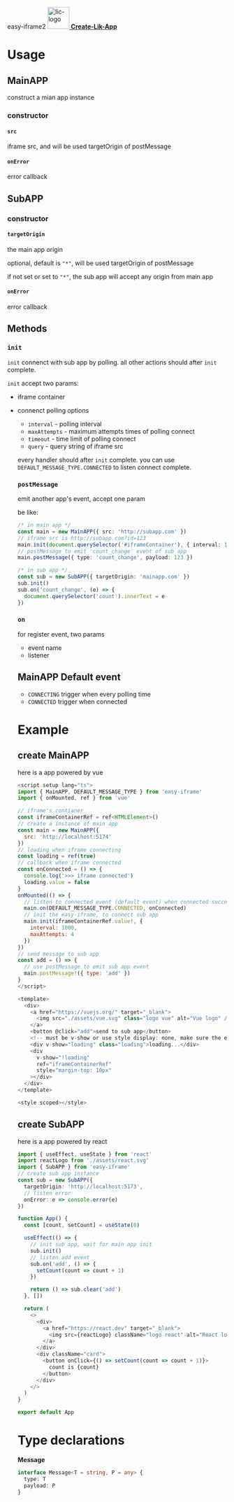 easy-iframe2
<a href="https://www.licuii.xyz">
  <img
    src="http://cdn.licuii.xyz/self/lic-icon.png"
    alt="lic-logo"
    width="50"
  />
  <b>Create-Lik-App</b>
</a>

# Usage

## MainAPP

construct a mian app instance

### **constructor**

#### `src`

iframe src, and will be used targetOrigin of postMessage

#### `onError`

error callback

## SubAPP

### constructor

#### `targetOrigin`

the main app origin

optional, default is `"*"`, will be used targetOrigin of postMessage

if not set or set to `"*"`, the sub app will accept any origin from main app

#### `onError`

error callback

## Methods

### `init`

`init` connenct with sub app by polling. all other actions should after `init` complete.

`init` accept two params:

- iframe container <HTMLElement>
- connenct polling options <Object>

  - `interval` - polling interval
  - `maxAttempts` - maximum attempts times of polling connect
  - `timeout` - time limit of polling connect
  - `query` - query string of iframe src

every handler should after `init` complete. you can use `DEFAULT_MESSAGE_TYPE.CONNECTED` to listen connect complete.

### `postMessage`

emit another app's event, accept one param <Message>

be like:

```ts
/* in main app */
const main = new MainAPP({ src: 'http://subapp.com' })
// iframe src is http://subapp.com?id=123
main.init(document.querySelector('#iframeContainer'), { interval: 1000, query: { id: '123' } })
// postMessage to emit 'count_change' event of sub app
main.postMessage({ type: 'count_change', payload: 123 })

/* in sub app */
const sub = new SubAPP({ targetOrigin: 'mainapp.com' })
sub.init()
sub.on('count_change', (e) => {
  document.querySelector('count').innerText = e
})
```

### `on`

for register event, two params

- event name <string>
- listener <Function>

## MainAPP Default event

- `CONNECTING` trigger when every polling time
- `CONNECTED` trigger when connected

# Example

## create MainAPP

here is a app powered by vue

```js
<script setup lang="ts">
import { MainAPP, DEFAULT_MESSAGE_TYPE } from 'easy-iframe'
import { onMounted, ref } from 'vue'

// iframe's contianer
const iframeContainerRef = ref<HTMLElement>()
// create a instance of main app
const main = new MainAPP({
  src: 'http://localhost:5174'
})
// loading when iframe connecting
const loading = ref(true)
// callback when iframe connected
const onConnected = () => {
  console.log('>>> iframe connected')
  loading.value = false
}
onMounted(() => {
  // listen to connected event (default event) when connected success will emit and then off
  main.on(DEFAULT_MESSAGE_TYPE.CONNECTED, onConnected)
  // init the easy-iframe, to connect sub app
  main.init(iframeContainerRef.value!, {
    interval: 1000,
    maxAttempts: 4
  })
})
// send message to sub app
const add = () => {
  // use postMessage to emit sub app event
  main.postMessage!({ type: 'add' })
}
</script>

<template>
  <div>
    <a href="https://vuejs.org/" target="_blank">
      <img src="./assets/vue.svg" class="logo vue" alt="Vue logo" />
    </a>
    <button @click="add">send to sub app</button>
    <!-- must be v-show or use style display: none, make sure the element is in the dom -->
    <div v-show="loading" class="loading">loading...</div>
    <div
      v-show="!loading"
      ref="iframeContainerRef"
      style="margin-top: 10px"
    ></div>
  </div>
</template>

<style scoped></style>
```

## create SubAPP

here is a app powered by react

```ts
import { useEffect, useState } from 'react'
import reactLogo from './assets/react.svg'
import { SubAPP } from 'easy-iframe'
// create sub app instance
const sub = new SubAPP({
  targetOrigin: 'http://localhost:5173',
  // listen error
  onError: e => console.error(e)
})

function App() {
  const [count, setCount] = useState(0)

  useEffect(() => {
    // init sub app, wait for main app init
    sub.init()
    // listen add event
    sub.on('add', () => {
      setCount(count => count + 1)
    })

    return () => sub.clear('add')
  }, [])

  return (
    <>
      <div>
        <a href="https://react.dev" target="_blank">
          <img src={reactLogo} className="logo react" alt="React logo" />
        </a>
      </div>
      <div className="card">
        <button onClick={() => setCount(count => count + 1)}>
          count is {count}
        </button>
      </div>
    </>
  )
}

export default App
```

# Type declarations

**Message**

```ts
interface Message<T = string, P = any> {
  type: T
  payload: P
}
```
